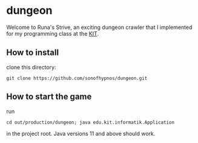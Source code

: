 # dungeon

Welcome to Runa's Strive, an exciting dungeon crawler that I implemented for my programming class at the [KIT](https://www.kit.edu/english/index.php).

## How to install

clone this directory:
```
git clone https://github.com/sonofhypnos/dungeon.git
```

## How to start the game

run 
```
cd out/production/dungeon; java edu.kit.informatik.Application
```
in the project root. Java versions 11 and above should work.
